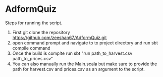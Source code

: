 # AdformQuiz

Steps for running the script.

1. First git clone the repository https://github.com/zeeshan67/AdformQuiz.git
2. open command prompt and navigate to to project directory and run sbt compile command
3. Once the build is complte run sbt "run path_to_harvest.csv path_to_prices.csv"
4. You can also manually run the Main.scala but make sure to provide the path for harvest.csv and prices.csv as an argument to the script. 
